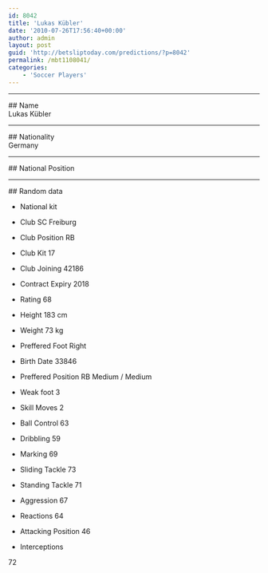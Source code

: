 ```yaml
---
id: 8042
title: 'Lukas Kübler'
date: '2010-07-26T17:56:40+00:00'
author: admin
layout: post
guid: 'http://betsliptoday.com/predictions/?p=8042'
permalink: /mbt1108041/
categories:
    - 'Soccer Players'
---
```


- - - - - -

\## Name  
 Lukas Kübler

- - - - - -

\## Nationality  
 Germany

- - - - - -

\## National Position

- - - - - -

\## Random data

- National kit
- Club
 SC Freiburg

- Club Position
 RB

- Club Kit
 17

- Club Joining
 42186

- Contract Expiry
 2018

- Rating
 68

- Height
 183 cm

- Weight
 73 kg

- Preffered Foot
 Right

- Birth Date
 33846

- Preffered Position
 RB Medium / Medium

- Weak foot
 3

- Skill Moves
 2

- Ball Control
 63

- Dribbling
 59

- Marking
 69

- Sliding Tackle
 73

- Standing Tackle
 71

- Aggression
 67

- Reactions
 64

- Attacking Position
 46

- Interceptions

 72